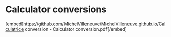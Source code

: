 # Calculator conversions
[embed]https://github.com/MichelVilleneuve/MichelVilleneuve.github.io/Calculatrice conversion - Calculator conversion.pdf[/embed]
